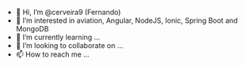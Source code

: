 - 👋 Hi, I’m @cerveira9 (Fernando)
- 👀 I’m interested in aviation, Angular, NodeJS, Ionic, Spring Boot and MongoDB
- 🌱 I’m currently learning ...
- 💞️ I’m looking to collaborate on ...
- 📫 How to reach me ...

<!---
cerveira9/cerveira9 is a ✨ special ✨ repository because its `README.md` (this file) appears on your GitHub profile.
You can click the Preview link to take a look at your changes.
--->
